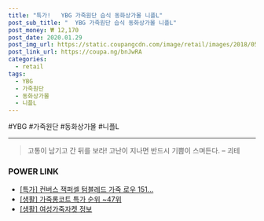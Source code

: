 ```yaml
--- 
title: "특가!   YBG 가죽원단 습식 동화상가몰 니플L" 
post_sub_title: "  YBG 가죽원단 습식 동화상가몰 니플L" 
post_money: ₩ 12,170 
post_date: 2020.01.29 
post_img_url: https://static.coupangcdn.com/image/retail/images/2018/05/21/11/1/37eb0ed6-2ff1-4b80-915f-2494090e5a4e.jpg 
post_link_url: https://coupa.ng/bnJwRA 
categories: 
  - retail 
tags: 
  - YBG 
  - 가죽원단 
  - 동화상가몰 
  - 니플L 
--- 
```

  #YBG #가죽원단 #동화상가몰 #니플L 
<hr> 

> 고통이 남기고 간 뒤를 보라! 고난이 지나면 반드시 기쁨이 스며든다. – 괴테 


### POWER LINK

* <a href="https://blog.naver.com/sakai111/221788343489" target="_blank">[특가] 컨버스 잭퍼셀 텀블레드 가죽 로우 151...</a>
* <a href="https://blog.naver.com/sakai111/221784637581" target="_blank"> [생활] 가죽롱코트 특가 순위 ~47위</a>
* <a href="https://blog.naver.com/santokki14/221770941136" target="_blank"> [생활] 여성가죽자켓 정보 </a>
